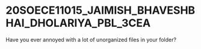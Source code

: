 # 20SOECE11015_JAIMISH_BHAVESHBHAI_DHOLARIYA_PBL_3CEA

Have you ever annoyed with a lot of unorganized files in your folder?
